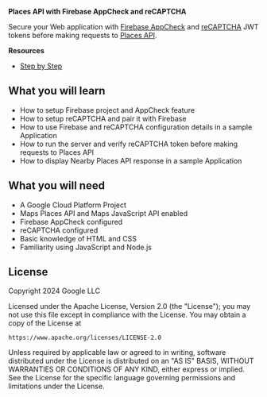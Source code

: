 **Places API with Firebase AppCheck and reCAPTCHA**

Secure your Web application with [Firebase AppCheck](https://firebase.google.com/docs/app-check) and [reCAPTCHA](https://www.google.com/recaptcha/about/) JWT tokens before making requests to [Places API](https://developers.google.com/maps/documentation/places/web-service/op-overview). 

**Resources**
- [Step by Step](https://codelabs.google.com/devsite/codelabs/maps-platform/places-firebase-appcheck)

## What you will learn
- How to setup Firebase project and AppCheck feature
- How to setup reCAPTCHA and pair it with Firebase
- How to use Firebase and reCAPTCHA configuration details in a sample Application
- How to run the server and verify reCAPTCHA token before making requests to Places API 
- How to display Nearby Places API response in a sample Application 

## What you will need
- A Google Cloud Platform Project
- Maps Places API and Maps JavaScript API enabled
- Firebase AppCheck configured
- reCAPTCHA configured
- Basic knowledge of HTML and CSS
- Familiarity using JavaScript and Node.js

## License
Copyright 2024 Google LLC

Licensed under the Apache License, Version 2.0 (the "License");
you may not use this file except in compliance with the License.
You may obtain a copy of the License at

    https://www.apache.org/licenses/LICENSE-2.0

Unless required by applicable law or agreed to in writing, software
distributed under the License is distributed on an "AS IS" BASIS,
WITHOUT WARRANTIES OR CONDITIONS OF ANY KIND, either express or implied.
See the License for the specific language governing permissions and
limitations under the License.